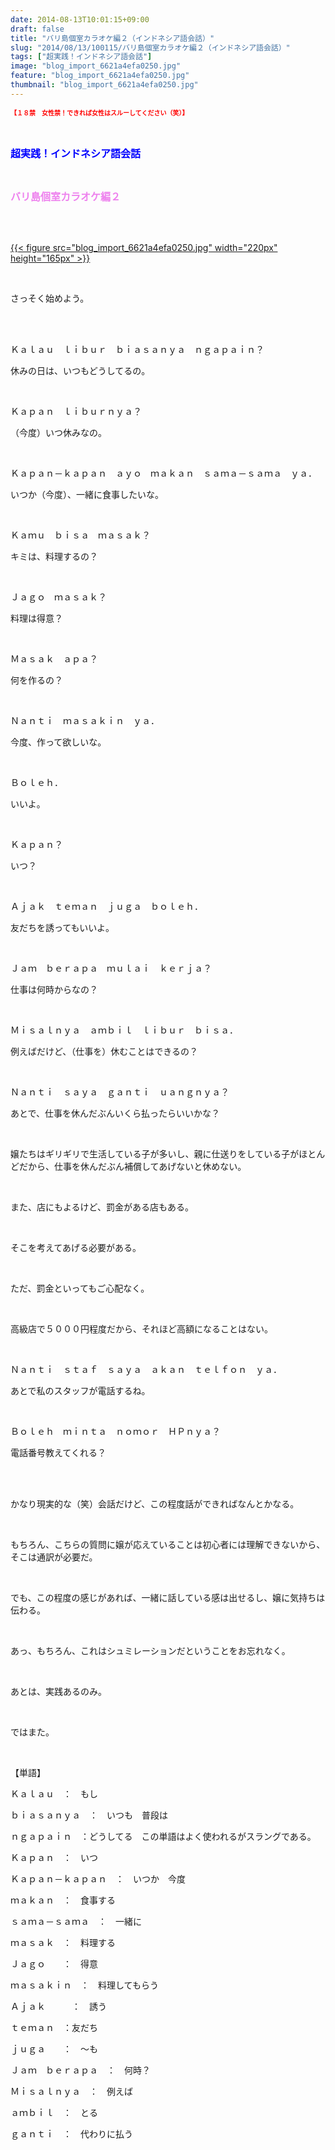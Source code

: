 ```yaml
---
date: 2014-08-13T10:01:15+09:00
draft: false
title: "バリ島個室カラオケ編２（インドネシア語会話）"
slug: "2014/08/13/100115/バリ島個室カラオケ編２（インドネシア語会話）"
tags: ["超実践！インドネシア語会話"]
image: "blog_import_6621a4efa0250.jpg"
feature: "blog_import_6621a4efa0250.jpg"
thumbnail: "blog_import_6621a4efa0250.jpg"
---
```

<p><strong><font color="#ff0000" size="1">【１８禁　女性禁！できれば女性はスルーしてください（笑）】</font></strong></p><p><br/></p><p><font color="#0000ff" size="3"><strong>超実践！インドネシア語会話</strong></font></p><p><br/></p><p><font color="#ee82ee" size="3"><strong>バリ島個室カラオケ編２</strong></font></p><br/><p><br/><a href="blog_import_6621a4f0d35c9.jpg">{{< figure src="blog_import_6621a4efa0250.jpg" width="220px" height="165px" >}}</a><br/></p><br/><p>さっそく始めよう。</p><br/><br/><p>Ｋａｌａｕ　ｌｉｂｕｒ　ｂｉａｓａｎｙａ　ｎｇａｐａｉｎ？</p><p>休みの日は、いつもどうしてるの。</p><br/><p>Ｋａｐａｎ　ｌｉｂｕｒｎｙａ？</p><p>（今度）いつ休みなの。</p><br/><p>Ｋａｐａｎ－ｋａｐａｎ　ａｙｏ　ｍａｋａｎ　ｓａｍａ－ｓａｍａ　ｙａ．</p><p>いつか（今度）、一緒に食事したいな。</p><br/><p>Ｋａｍｕ　ｂｉｓａ　ｍａｓａｋ？</p><p>キミは、料理するの？</p><br/><p>Ｊａｇｏ　ｍａｓａｋ？</p><p>料理は得意？</p><br/><p>Ｍａｓａｋ　ａｐａ？</p><p>何を作るの？</p><br/><p>Ｎａｎｔｉ　ｍａｓａｋｉｎ　ｙａ．</p><p>今度、作って欲しいな。</p><br/><p>Ｂｏｌｅｈ．</p><p>いいよ。</p><br/><p>Ｋａｐａｎ？</p><p>いつ？</p><br/><p>Ａｊａｋ　ｔｅｍａｎ　ｊｕｇａ　ｂｏｌｅｈ．</p><p>友だちを誘ってもいいよ。</p><br/><p>Ｊａｍ　ｂｅｒａｐａ　ｍｕｌａｉ　ｋｅｒｊａ？</p><p>仕事は何時からなの？</p><br/><p>Ｍｉｓａｌｎｙａ　ａｍｂｉｌ　ｌｉｂｕｒ　ｂｉｓａ．</p><p>例えばだけど、（仕事を）休むことはできるの？</p><br/><p>Ｎａｎｔｉ　ｓａｙａ　ｇａｎｔｉ　ｕａｎｇｎｙａ？</p><p>あとで、仕事を休んだぶんいくら払ったらいいかな？</p><br/><p>嬢たちはギリギリで生活している子が多いし、親に仕送りをしている子がほとんどだから、仕事を休んだぶん補償してあげないと休めない。</p><br/><p>また、店にもよるけど、罰金がある店もある。</p><br/><p>そこを考えてあげる必要がある。</p><br/><p>ただ、罰金といってもご心配なく。</p><br/><p>高級店で５０００円程度だから、それほど高額になることはない。</p><br/><p>Ｎａｎｔｉ　ｓｔａｆ　ｓａｙａ　ａｋａｎ　ｔｅｌｆｏｎ　ｙａ．</p><p>あとで私のスタッフが電話するね。</p><p><br/></p><p>Ｂｏｌｅｈ　ｍｉｎｔａ　ｎｏｍｏｒ　ＨＰｎｙａ？</p><p>電話番号教えてくれる？</p><br/><br/><p>かなり現実的な（笑）会話だけど、この程度話ができればなんとかなる。</p><br/><p>もちろん、こちらの質問に嬢が応えていることは初心者には理解できないから、そこは通訳が必要だ。</p><br/><p>でも、この程度の感じがあれば、一緒に話している感は出せるし、嬢に気持ちは伝わる。</p><br/><p>あっ、もちろん、これはシュミレーションだということをお忘れなく。</p><br/><p>あとは、実践あるのみ。</p><br/><p>ではまた。</p><br/><p>【単語】</p><p>Ｋａｌａｕ　：　もし</p><p>ｂｉａｓａｎｙａ　：　いつも　普段は</p><p>ｎｇａｐａｉｎ　：どうしてる　この単語はよく使われるがスラングである。</p><p>Ｋａｐａｎ　：　いつ</p><p>Ｋａｐａｎ－ｋａｐａｎ　：　いつか　今度</p><p>ｍａｋａｎ　：　食事する</p><p>ｓａｍａ－ｓａｍａ　：　一緒に </p><p>ｍａｓａｋ　：　料理する</p><p> Ｊａｇｏ　　：　得意</p><p> ｍａｓａｋｉｎ　：　料理してもらう </p><p>Ａｊａｋ　　　：　誘う</p><p>ｔｅｍａｎ　：友だち</p><p>ｊｕｇａ　　：　～も</p><p>Ｊａｍ　ｂｅｒａｐａ　：　何時？</p><p>Ｍｉｓａｌｎｙａ　：　例えば</p><p>ａｍｂｉｌ　：　とる</p><p>ｇａｎｔｉ　：　代わりに払う</p><br/><br/><br/><br/>

